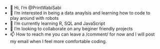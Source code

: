 - 👋 Hi, I’m @PrintWabiSabi
- 👀 I’m interested in being a data anaylsis and learning how to code to play around with robots
- 🌱 I’m currently learning R, SQL and JavaScript
- 💞️ I’m looking to collaborate on any beginer friendly projects
- 📫 How to reach me you can leave a /comment/  for now and I will post my email when I feel more comfortable coding.

<!---
PrintWabiSabi/PrintWabiSabi is a ✨ special ✨ repository because its `README.md` (this file) appears on your GitHub profile.
You can click the Preview link to take a look at your changes.
--->
